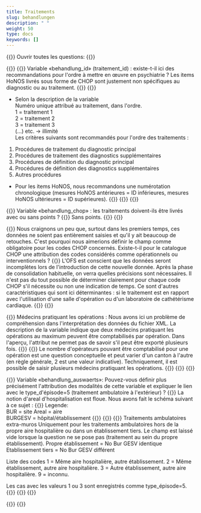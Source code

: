 ```yaml
---
title: Traitements 
slug: behandlungen
description: " "
weight: 50
type: docs
keywords: []
---
```


{{<faqBlock>}}
Ouvrir toutes les questions: {{<collapsibleGroupCommand groupId="behandlungen">}}

{{<numberedList>}}
{{<listItem>}}
Variable «behandlung_id» (traitement_id) : existe-t-il ici des recommandations pour l'ordre à mettre en œuvre en psychiatrie ? Les items HoNOS livrés sous forme de CHOP sont justement non spécifiques au diagnostic ou au traitement.
{{<collapsibleBlock groupId="behandlungen">}}
{{<markdown>}}
- Selon la description de la variable           
Numéro unique attribué au traitement, dans l'ordre.             
1 = traitement 1            
2 = traitement 2            
3 = traitement 3            
(…) etc. -> illimité            
Les critères suivants sont recommandés pour l'ordre des traitements :
1. Procédures de traitement du diagnostic principal 
2. Procédures de traitement des diagnostics supplémentaires 
3. Procédures de définition du diagnostic principal 
4. Procédures de définition des diagnostics supplémentaires 
5. Autres procédures    
- Pour les items HoNOS, nous recommandons une numérotation chronologique (mesures HoNOS antérieures = ID inférieures, mesures HoNOS ultérieures = ID supérieures).
{{</markdown>}}
{{</collapsibleBlock>}}
{{</listItem>}}

{{<listItem>}}
Variable «behandlung_chop» : les traitements doivent-ils être livrés avec ou sans points ?
{{<collapsibleBlock groupId="behandlungen">}}
Sans points. 
{{</collapsibleBlock>}}
{{</listItem>}}

{{<listItem>}}
Nous craignons un peu que, surtout dans les premiers temps, ces données ne soient pas entièrement saisies et qu'il y ait beaucoup de retouches. C'est pourquoi nous aimerions définir le champ comme obligatoire pour les codes CHOP concernés. Existe-t-il pour le catalogue CHOP une attribution des codes considérés comme opérationnels ou interventionnels ?
{{<collapsibleBlock groupId="behandlungen">}}
L'OFS est conscient que les données seront incomplètes lors de l'introduction de cette nouvelle donnée. Après la phase de consolidation habituelle, on verra quelles précisions sont nécessaires. Il n'est pas du tout possible de déterminer clairement pour chaque code CHOP s'il nécessite ou non une indication de temps. Ce sont d'autres caractéristiques qui sont ici déterminantes : si le traitement est en rapport avec l'utilisation d'une salle d'opération ou d'un laboratoire de cathétérisme cardiaque.
{{</collapsibleBlock>}}
{{</listItem>}}

{{<listItem>}}
Médecins pratiquant les opérations : Nous avons ici un problème de compréhension dans l'interprétation des données du fichier XML. La description de la variable indique que deux médecins pratiquant les opérations au maximum peuvent être comptabilisés par opération. Dans l'aperçu, l'attribut ne permet pas de savoir s'il peut être exporté plusieurs fois.
{{<insertImage image="Image1.jpg" class="edge max-w-90">}}
{{<collapsibleBlock groupId="behandlungen">}}
Le nombre d'opérateurs pouvant être comptabilisé pour une opération est une question conceptuelle et peut varier d'un canton à l'autre (en règle générale, 2 est une valeur indicative). Techniquement, il est possible de saisir plusieurs médecins pratiquant les opérations.
{{<insertImage image="Image2.png" class="edge max-w-90">}}
{{</collapsibleBlock>}}
{{</listItem>}}

{{<listItem>}}
Variable «behandlung_auswaerts»: Pouvez-vous définir plus précisément l'attribution des modalités de cette variable et expliquer le lien avec le type_d'épisode=5 (traitement ambulatoire à l'extérieur) ?
{{<collapsibleBlock groupId="behandlungen">}}
La notion d'areal d'hospitalisation est floue. Nous avons fait le schéma suivant à ce sujet :
{{<markdown>}}
  Legende:  
  BUR = site
  Areal = aire  
  BURGESV = hôpital/établissement
{{<markdown>}}
{{<insertImage image="Bild1.jpg" class="edge max-w-90">}}
{{<markdown>}}
Traitements ambulatoires extra-muros
Uniquement pour les traitements ambulatoires hors de la propre aire hospitalière ou dans un établissement tiers. Le champ est laissé vide lorsque la question ne se pose pas (traitement au sein du propre établissement).
Propre établissement = No Bur GESV identique
Etablissement tiers = No Bur GESV différent

Liste des codes
1 = Même aire hospitalière, autre établissement.
2 = Même établissement, autre aire hospitalière.
3 = Autre établissement, autre aire hospitalière.
9 = inconnu.

Les cas avec les valeurs 1 ou 3 sont enregistrés comme type_épisode=5.
{{<markdown>}}
{{</collapsibleBlock>}}
{{</listItem>}}

{{</numberedList>}}
{{</faqBlock>}}